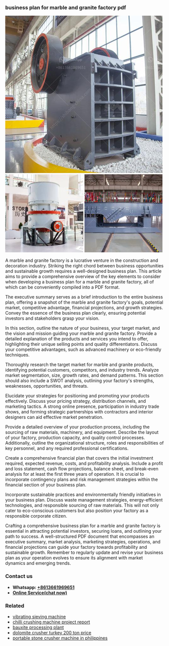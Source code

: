 <h3>business plan for marble and granite factory pdf</h3><img src='1706767859.jpg' alt=''><p>A marble and granite factory is a lucrative venture in the construction and decoration industry. Striking the right chord between business opportunities and sustainable growth requires a well-designed business plan. This article aims to provide a comprehensive overview of the key elements to consider when developing a business plan for a marble and granite factory, all of which can be conveniently compiled into a PDF format.</p><p>The executive summary serves as a brief introduction to the entire business plan, offering a snapshot of the marble and granite factory's goals, potential market, competitive advantage, financial projections, and growth strategies. Convey the essence of the business plan clearly, ensuring potential investors and stakeholders grasp your vision.</p><p>In this section, outline the nature of your business, your target market, and the vision and mission guiding your marble and granite factory. Provide a detailed explanation of the products and services you intend to offer, highlighting their unique selling points and quality differentiators. Discuss your competitive advantages, such as advanced machinery or eco-friendly techniques.</p><p>Thoroughly research the target market for marble and granite products, identifying potential customers, competitors, and industry trends. Analyze market segmentation, size, growth rates, and demand patterns. This section should also include a SWOT analysis, outlining your factory's strengths, weaknesses, opportunities, and threats.</p><p>Elucidate your strategies for positioning and promoting your products effectively. Discuss your pricing strategy, distribution channels, and marketing tactics. A strong online presence, participation in industry trade shows, and forming strategic partnerships with contractors and interior designers can aid effective market penetration.</p><p>Provide a detailed overview of your production process, including the sourcing of raw materials, machinery, and equipment. Describe the layout of your factory, production capacity, and quality control processes. Additionally, outline the organizational structure, roles and responsibilities of key personnel, and any required professional certifications.</p><p>Create a comprehensive financial plan that covers the initial investment required, expected revenue, costs, and profitability analysis. Include a profit and loss statement, cash flow projections, balance sheet, and break-even analysis for at least the first three years of operation. It is crucial to incorporate contingency plans and risk management strategies within the financial section of your business plan.</p><p>Incorporate sustainable practices and environmentally friendly initiatives in your business plan. Discuss waste management strategies, energy-efficient technologies, and responsible sourcing of raw materials. This will not only cater to eco-conscious customers but also position your factory as a responsible corporate citizen.</p><p>Crafting a comprehensive business plan for a marble and granite factory is essential in attracting potential investors, securing loans, and outlining your path to success. A well-structured PDF document that encompasses an executive summary, market analysis, marketing strategies, operations, and financial projections can guide your factory towards profitability and sustainable growth. Remember to regularly update and revise your business plan as your operation evolves to ensure its alignment with market dynamics and emerging trends.</p><h3>Contact us</h3><ul><li><strong>Whatsapp:&nbsp;<a href="https://wa.me/8613661969651">+8613661969651</a></strong></li><li><a href="https://swt.shibang-china.com/?git&amp;zhl&amp;business plan for marble and granite factory pdf"><strong>Online Service(chat now)</strong></a></li></ul><h3>Related</h3><ul><li><a href='vibrating sieving machine.md'>vibrating sieving machine</a></li><li><a href='chilli crushing machine project report.md'>chilli crushing machine project report</a></li><li><a href='bauxite processing plant.md'>bauxite processing plant</a></li><li><a href='dolomite crusher turkey 200 ton price.md'>dolomite crusher turkey 200 ton price</a></li><li><a href='portable stone crusher machine in philippines.md'>portable stone crusher machine in philippines</a></li></ul>